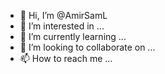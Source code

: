 - 👋 Hi, I’m @AmirSamL
- 👀 I’m interested in ...
- 🌱 I’m currently learning ...
- 💞️ I’m looking to collaborate on ...
- 📫 How to reach me ...

<!---
AmirSamL/AmirSamL is a ✨ special ✨ repository because its `README.md` (this file) appears on your GitHub profile.
You can click the Preview link to take a look at your changes.
--->
